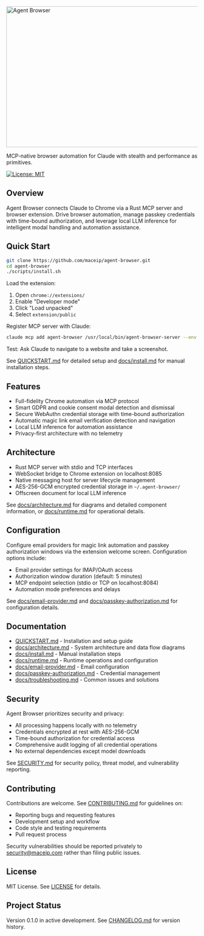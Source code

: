 <img width="505" height="371" alt="Agent Browser" src="https://github.com/user-attachments/assets/233a0046-3479-45c8-9369-87b71fd03437" />

MCP-native browser automation for Claude with stealth and performance as primitives.

[![License: MIT](https://img.shields.io/badge/License-MIT-yellow.svg)](https://opensource.org/licenses/MIT)

## Overview

Agent Browser connects Claude to Chrome via a Rust MCP server and browser extension. Drive browser automation, manage passkey credentials with time-bound authorization, and leverage local LLM inference for intelligent modal handling and automation assistance.

## Quick Start

```bash
git clone https://github.com/maceip/agent-browser.git
cd agent-browser
./scripts/install.sh
```

Load the extension:
1. Open `chrome://extensions/`
2. Enable "Developer mode"
3. Click "Load unpacked"
4. Select `extension/public`

Register MCP server with Claude:
```bash
claude mcp add agent-browser /usr/local/bin/agent-browser-server --env MCP_STDIO=1
```

Test: Ask Claude to navigate to a website and take a screenshot.

See [QUICKSTART.md](QUICKSTART.md) for detailed setup and [docs/install.md](docs/install.md) for manual installation steps.

## Features

- Full-fidelity Chrome automation via MCP protocol
- Smart GDPR and cookie consent modal detection and dismissal
- Secure WebAuthn credential storage with time-bound authorization
- Automatic magic link email verification detection and navigation
- Local LLM inference for automation assistance
- Privacy-first architecture with no telemetry

## Architecture

- Rust MCP server with stdio and TCP interfaces
- WebSocket bridge to Chrome extension on localhost:8085
- Native messaging host for server lifecycle management
- AES-256-GCM encrypted credential storage in `~/.agent-browser/`
- Offscreen document for local LLM inference

See [docs/architecture.md](docs/architecture.md) for diagrams and detailed component information, or [docs/runtime.md](docs/runtime.md) for operational details.

## Configuration

Configure email providers for magic link automation and passkey authorization windows via the extension welcome screen. Configuration options include:

- Email provider settings for IMAP/OAuth access
- Authorization window duration (default: 5 minutes)
- MCP endpoint selection (stdio or TCP on localhost:8084)
- Automation mode preferences and delays

See [docs/email-provider.md](docs/email-provider.md) and [docs/passkey-authorization.md](docs/passkey-authorization.md) for configuration details.

## Documentation

- [QUICKSTART.md](QUICKSTART.md) - Installation and setup guide
- [docs/architecture.md](docs/architecture.md) - System architecture and data flow diagrams
- [docs/install.md](docs/install.md) - Manual installation steps
- [docs/runtime.md](docs/runtime.md) - Runtime operations and configuration
- [docs/email-provider.md](docs/email-provider.md) - Email configuration
- [docs/passkey-authorization.md](docs/passkey-authorization.md) - Credential management
- [docs/troubleshooting.md](docs/troubleshooting.md) - Common issues and solutions

## Security

Agent Browser prioritizes security and privacy:

- All processing happens locally with no telemetry
- Credentials encrypted at rest with AES-256-GCM
- Time-bound authorization for credential access
- Comprehensive audit logging of all credential operations
- No external dependencies except model downloads

See [SECURITY.md](SECURITY.md) for security policy, threat model, and vulnerability reporting.

## Contributing

Contributions are welcome. See [CONTRIBUTING.md](CONTRIBUTING.md) for guidelines on:

- Reporting bugs and requesting features
- Development setup and workflow
- Code style and testing requirements
- Pull request process

Security vulnerabilities should be reported privately to security@maceip.com rather than filing public issues.

## License

MIT License. See [LICENSE](LICENSE) for details.

## Project Status

Version 0.1.0 in active development. See [CHANGELOG.md](CHANGELOG.md) for version history.
